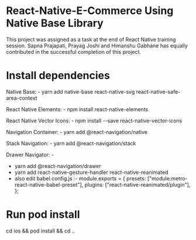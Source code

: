 # React-Native-E-Commerce Using Native Base Library
This project was assigned as a task at the end of React Native training session. Sapna Prajapati, Prayag Joshi and Himanshu Gabhane has equally contributed in the successful completion of this project.

# Install dependencies

Native Base: -
yarn add native-base react-native-svg react-native-safe-area-context

React Native Elements: -
npm install react-native-elements

React Native Vector Icons: -
npm install --save react-native-vector-icons

Navigation Container: -
yarn add @react-navigation/native

Stack Navigation: -
yarn add @react-navigation/stack

Drawer Navigator: -
- yarn add @react-navigation/drawer
- yarn add react-native-gesture-handler react-native-reanimated
- also edit babel.config.js :- 
  module.exports = {
  presets: ["module:metro-react-native-babel-preset"],
  plugins: ["react-native-reanimated/plugin"],
  };

# Run pod install
cd ios && pod install && cd ..
